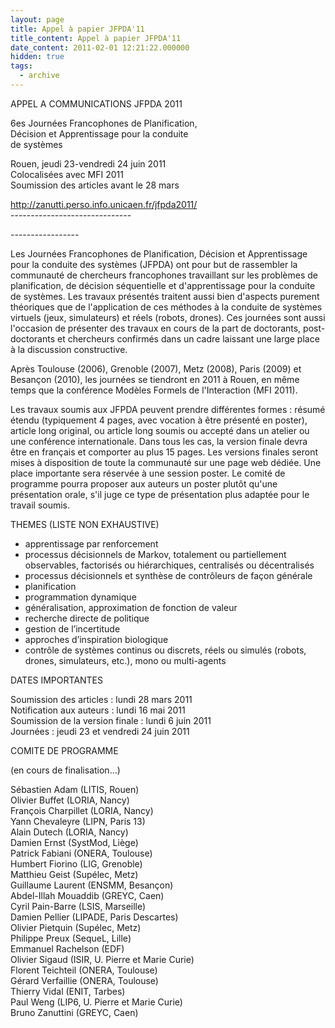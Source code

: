 ```yaml
---
layout: page
title: Appel à papier JFPDA'11
title_content: Appel à papier JFPDA'11
date_content: 2011-02-01 12:21:22.000000
hidden: true
tags:
  - archive
---
```

APPEL A COMMUNICATIONS JFPDA 2011  
  
6es Journées Francophones de Planification,  
Décision et Apprentissage pour la conduite  
de systèmes  
  
Rouen, jeudi 23-vendredi 24 juin 2011  
Colocalisées avec MFI 2011  
Soumission des articles avant le 28 mars  
  
<http://zanutti.perso.info.unicaen.fr/jfpda2011/>  
\------------------------------



\-----------------  
  
Les Journées Francophones de Planification, Décision et Apprentissage pour la
conduite des systèmes (JFPDA) ont pour but de rassembler la communauté de
chercheurs francophones travaillant sur les problèmes de planification, de
décision séquentielle et d'apprentissage pour la conduite de systèmes. Les
travaux présentés traitent aussi bien d'aspects purement théoriques que de
l'application de ces méthodes à la conduite de systèmes virtuels (jeux,
simulateurs) et réels (robots, drones). Ces journées sont aussi l'occasion de
présenter des travaux en cours de la part de doctorants, post-doctorants et
chercheurs confirmés dans un cadre laissant une large place à la discussion
constructive.  
  
Après Toulouse (2006), Grenoble (2007), Metz (2008), Paris (2009) et Besançon
(2010), les journées se tiendront en 2011 à Rouen, en même temps que la
conférence Modèles Formels de l'Interaction (MFI 2011).  
  
Les travaux soumis aux JFPDA peuvent prendre différentes formes : résumé
étendu (typiquement 4 pages, avec vocation à être présenté en poster), article
long original, ou article long soumis ou accepté dans un atelier ou une
conférence internationale. Dans tous les cas, la version finale devra être en
français et comporter au plus 15 pages. Les versions finales seront mises à
disposition de toute la communauté sur une page web dédiée. Une place
importante sera réservée à une session poster. Le comité de programme pourra
proposer aux auteurs un poster plutôt qu'une présentation orale, s'il juge ce
type de présentation plus adaptée pour le travail soumis.  
  
THEMES (LISTE NON EXHAUSTIVE)  
  
* apprentissage par renforcement  
* processus décisionnels de Markov, totalement ou partiellement observables, factorisés ou hiérarchiques, centralisés ou décentralisés  
* processus décisionnels et synthèse de contrôleurs de façon générale  
* planification  
* programmation dynamique  
* généralisation, approximation de fonction de valeur  
* recherche directe de politique  
* gestion de l’incertitude  
* approches d’inspiration biologique  
* contrôle de systèmes continus ou discrets, réels ou simulés (robots, drones, simulateurs, etc.), mono ou multi-agents  
  
DATES IMPORTANTES  
  
Soumission des articles : lundi 28 mars 2011  
Notification aux auteurs : lundi 16 mai 2011  
Soumission de la version finale : lundi 6 juin 2011  
Journées : jeudi 23 et vendredi 24 juin 2011  
  
COMITE DE PROGRAMME  
  
(en cours de finalisation...)  
  
Sébastien Adam (LITIS, Rouen)  
Olivier Buffet (LORIA, Nancy)  
François Charpillet (LORIA, Nancy)  
Yann Chevaleyre (LIPN, Paris 13)  
Alain Dutech (LORIA, Nancy)  
Damien Ernst (SystMod, Liège)  
Patrick Fabiani (ONERA, Toulouse)  
Humbert Fiorino (LIG, Grenoble)  
Matthieu Geist (Supélec, Metz)  
Guillaume Laurent (ENSMM, Besançon)  
Abdel-Illah Mouaddib (GREYC, Caen)  
Cyril Pain-Barre (LSIS, Marseille)  
Damien Pellier (LIPADE, Paris Descartes)  
Olivier Pietquin (Supélec, Metz)  
Philippe Preux (SequeL, Lille)  
Emmanuel Rachelson (EDF)  
Olivier Sigaud (ISIR, U. Pierre et Marie Curie)  
Florent Teichteil (ONERA, Toulouse)  
Gérard Verfaillie (ONERA, Toulouse)  
Thierry Vidal (ENIT, Tarbes)  
Paul Weng (LIP6, U. Pierre et Marie Curie)  
Bruno Zanuttini (GREYC, Caen)

